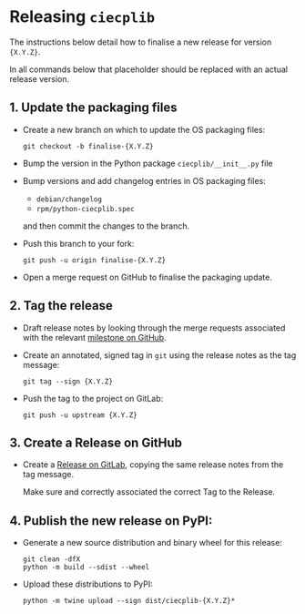 # Releasing `ciecplib`

The instructions below detail how to finalise a new release
for version `{X.Y.Z}`.

In all commands below that placeholder should be replaced
with an actual release version.

## 1. Update the packaging files

-   Create a new branch on which to update the OS packaging files:

    ```shell
    git checkout -b finalise-{X.Y.Z}
    ```

-   Bump the version in the Python package `ciecplib/__init__.py` file

-   Bump versions and add changelog entries in OS packaging files:

    - `debian/changelog`
    - `rpm/python-ciecplib.spec`

    and then commit the changes to the branch.

-   Push this branch to your fork:

    ```shell
    git push -u origin finalise-{X.Y.Z}
    ```

-   Open a merge request on GitHub to finalise the packaging update.

## 2. Tag the release

-   Draft release notes by looking through the merge requests associated
    with the relevant
    [milestone on GitHub](https://github.com/duncanmmacleod/ciecplib/milestones).

-   Create an annotated, signed tag in `git` using the release notes
    as the tag message:

    ```shell
    git tag --sign {X.Y.Z}
    ```

-   Push the tag to the project on GitLab:

    ```shell
    git push -u upstream {X.Y.Z}
    ```

## 3. Create a Release on GitHub

-   Create a
    [Release on GitLab](https://github.com/duncanmmacleod/ciecplib/releases/new),
    copying the same release notes from the tag message.

    Make sure and correctly associated the correct Tag to the Release.

## 4. Publish the new release on PyPI:

-   Generate a new source distribution and binary wheel for this release:

    ```shell
    git clean -dfX
    python -m build --sdist --wheel
    ```

-   Upload these distributions to PyPI:

    ```shell
    python -m twine upload --sign dist/ciecplib-{X.Y.Z}*
    ```
